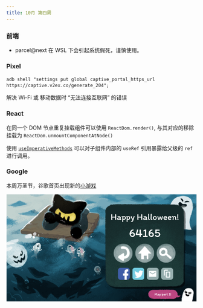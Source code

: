 ```yaml
---
title: 10月 第四周
---
```


### 前端

- parcel@next 在 WSL 下会引起系统假死，谨慎使用。

### Pixel

```shell
adb shell "settings put global captive_portal_https_url https://captive.v2ex.co/generate_204";
```

解决 Wi-Fi 或 移动数据时 “无法连接互联网” 的错误

### React

在同一个 DOM 节点重复挂载组件可以使用 `ReactDom.render()`, 与其对应的移除挂载为 `ReactDom.unmountComponentAtNode()`

使用 [`useImperativeMethods`](https://react.html.cn/docs/hooks-reference.html#useimperativemethods) 可以对子组件内部的 `useRef` 引用暴露给父级的 `ref` 进行调用。

### Google

本周万圣节，谷歌首页出现新的[小游戏](https://www.google.com/doodles/halloween-2020?hl=en)

![screenshoot](./Halloween.png)
